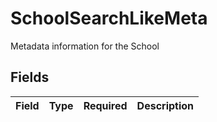 # SchoolSearchLikeMeta

Metadata information for the School


## Fields

| Field       | Type        | Required    | Description |
| ----------- | ----------- | ----------- | ----------- |